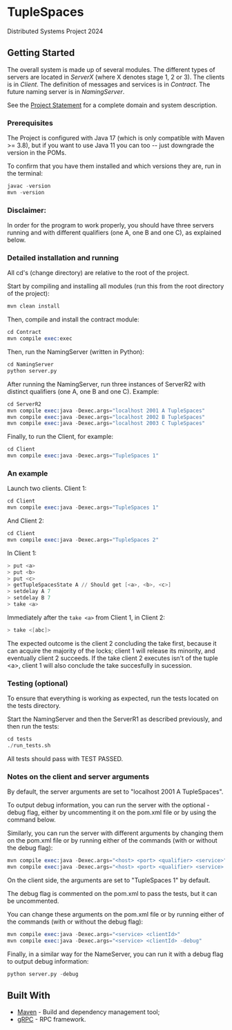 # TupleSpaces

Distributed Systems Project 2024

## Getting Started

The overall system is made up of several modules. The different types of servers are located in _ServerX_ (where X denotes stage 1, 2 or 3). 
The clients is in _Client_.
The definition of messages and services is in _Contract_. The future naming server
is in _NamingServer_.

See the [Project Statement](https://github.com/tecnico-distsys/TupleSpaces) for a complete domain and system description.

### Prerequisites

The Project is configured with Java 17 (which is only compatible with Maven >= 3.8), but if you want to use Java 11 you
can too -- just downgrade the version in the POMs.

To confirm that you have them installed and which versions they are, run in the terminal:

```s
javac -version
mvn -version
```

### Disclaimer:
In order for the program to work properly, you should have three servers running 
and with different qualifiers (one A, one B and one C), as explained below.

### Detailed installation and running

All cd's (change directory) are relative to the root of the project.

Start by compiling and installing all modules (run this from the root directory of the project):

```s
mvn clean install
```

Then, compile and install the contract module:
    
```s
cd Contract
mvn compile exec:exec
```
Then, run the NamingServer (written in Python):

```s
cd NamingServer
python server.py
```

After running the NamingServer, run three instances of ServerR2 with distinct qualifiers (one A, one B and one C). Example:

```s
cd ServerR2
mvn compile exec:java -Dexec.args="localhost 2001 A TupleSpaces"
mvn compile exec:java -Dexec.args="localhost 2002 B TupleSpaces"
mvn compile exec:java -Dexec.args="localhost 2003 C TupleSpaces"
```

Finally, to run the Client, for example:

```s
cd Client
mvn compile exec:java -Dexec.args="TupleSpaces 1"
```

### An example

Launch two clients. Client 1:
```s
cd Client
mvn compile exec:java -Dexec.args="TupleSpaces 1"
```

And Client 2:
```s
cd Client
mvn compile exec:java -Dexec.args="TupleSpaces 2"
```

In Client 1:

```s
> put <a>
> put <b>
> put <c>
> getTupleSpacesState A // Should get [<a>, <b>, <c>]
> setdelay A 7
> setdelay B 7
> take <a>
```

Immediately after the `take <a>` from Client 1, in Client 2:

```s
> take <[abc]>
```

The expected outcome is the client 2 concluding the take first, because it can acquire the majority of the locks;
client 1 will release its minority, and eventually client 2 succeeds.
If the take client 2 executes isn't of the tuple \<a>, client 1 will also conclude the take succesfully in sucession.

### Testing (optional)

To ensure that everything is working as expected, run the tests located on the tests directory. 

Start the NamingServer and then the ServerR1 as described previously, and then run the tests:

```s
cd tests
./run_tests.sh
```

All tests should pass with TEST PASSED.

### Notes on the client and server arguments

By default, the server arguments are set to "localhost 2001 A TupleSpaces".

To output debug information, you can run the server with the optional -debug flag, either by uncommenting it on the pom.xml file or by using the command below.

Similarly, you can run the server with different arguments by changing them on the pom.xml file or by running either of the commands (with or without the debug flag):

```s
mvn compile exec:java -Dexec.args="<host> <port> <qualifier> <service>"
mvn compile exec:java -Dexec.args="<host> <port> <qualifier> <service> -debug"
```

On the client side, the arguments are set to "TupleSpaces 1" by default. 

The debug flag is commented on the pom.xml to pass the tests, but it can be uncommented. 

You can change these arguments on the pom.xml file or by running either of the commands (with or without the debug flag):

```s
mvn compile exec:java -Dexec.args="<service> <clientId>"
mvn compile exec:java -Dexec.args="<service> <clientId> -debug"
```

Finally, in a similar way for the NameServer, you can run it with a debug flag to output debug information:

```s
python server.py -debug
```

## Built With

* [Maven](https://maven.apache.org/) - Build and dependency management tool;
* [gRPC](https://grpc.io/) - RPC framework.
